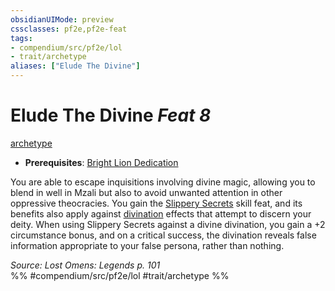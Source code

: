 ```yaml
---
obsidianUIMode: preview
cssclasses: pf2e,pf2e-feat
tags:
- compendium/src/pf2e/lol
- trait/archetype
aliases: ["Elude The Divine"]
---
```

# Elude The Divine  *Feat 8*  
[archetype](rules/traits/archetype.md "Archetype Feat Trait")  

- **Prerequisites**: [Bright Lion Dedication](compendium/feats/bright-lion-dedication-lol.md)

You are able to escape inquisitions involving divine magic, allowing you to blend in well in Mzali but also to avoid unwanted attention in other oppressive theocracies. You gain the [Slippery Secrets](compendium/feats/slippery-secrets.md) skill feat, and its benefits also apply against [divination](rules/traits/divination.md "Divination School Trait") effects that attempt to discern your deity. When using Slippery Secrets against a divine divination, you gain a +2 circumstance bonus, and on a critical success, the divination reveals false information appropriate to your false persona, rather than nothing.

*Source: Lost Omens: Legends p. 101*  
%% #compendium/src/pf2e/lol #trait/archetype %%